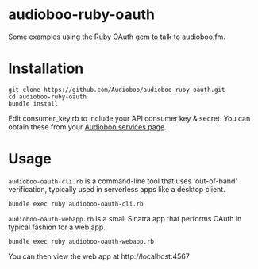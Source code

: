 audioboo-ruby-oauth
===================

Some examples using the Ruby OAuth gem to talk to audioboo.fm.

Installation
============

```
git clone https://github.com/Audioboo/audioboo-ruby-oauth.git
cd audioboo-ruby-oauth
bundle install
```

Edit consumer_key.rb to include your API consumer key & secret.  You can obtain these from your [Audioboo services page](http://audioboo.fm/account/services).

Usage
=====

`audioboo-oauth-cli.rb` is a command-line tool that uses 'out-of-band' verification, typically used in serverless apps like a desktop client.

```
bundle exec ruby audioboo-oauth-cli.rb
```


`audioboo-oauth-webapp.rb` is a small Sinatra app that performs OAuth in typical fashion for a web app.

```
bundle exec ruby audioboo-oauth-webapp.rb
```

You can then view the web app at http://localhost:4567
